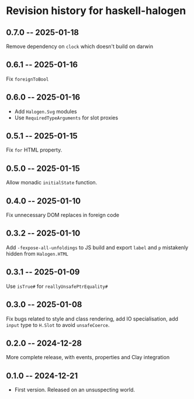 # Revision history for haskell-halogen

## 0.7.0 -- 2025-01-18

Remove dependency on `clock` which doesn't build on darwin

## 0.6.1 -- 2025-01-16

Fix `foreignToBool`

## 0.6.0 -- 2025-01-16

- Add `Halogen.Svg` modules
- Use `RequiredTypeArguments` for slot proxies

## 0.5.1 -- 2025-01-15

Fix `for` HTML property.

## 0.5.0 -- 2025-01-15

Allow monadic `initialState` function.

## 0.4.0 -- 2025-01-10

Fix unnecessary DOM replaces in foreign code

## 0.3.2 -- 2025-01-10

Add `-fexpose-all-unfoldings` to JS build and export `label` and `p` mistakenly hidden from `Halogen.HTML`

## 0.3.1 -- 2025-01-09

Use `isTrue#` for `reallyUnsafePtrEquality#`

## 0.3.0 -- 2025-01-08

Fix bugs related to style and class rendering, add IO specialisation, add `input` type to `H.Slot` to avoid `unsafeCoerce`.

## 0.2.0 -- 2024-12-28

More complete release, with events, properties and Clay integration

## 0.1.0 -- 2024-12-21

* First version. Released on an unsuspecting world.
